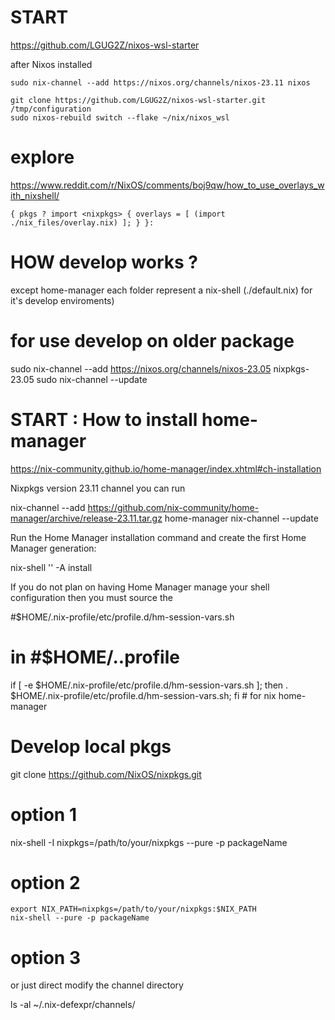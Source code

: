 START
======
https://github.com/LGUG2Z/nixos-wsl-starter


after Nixos installed
```
sudo nix-channel --add https://nixos.org/channels/nixos-23.11 nixos

git clone https://github.com/LGUG2Z/nixos-wsl-starter.git /tmp/configuration
sudo nixos-rebuild switch --flake ~/nix/nixos_wsl

```

explore
=======
https://www.reddit.com/r/NixOS/comments/boj9qw/how_to_use_overlays_with_nixshell/

```
{ pkgs ? import <nixpkgs> { overlays = [ (import ./nix_files/overlay.nix) ]; } }:
```


HOW develop works ?
===================

except home-manager
each folder represent a nix-shell (./default.nix) for it's develop enviroments)

# for use develop on older package
sudo nix-channel --add https://nixos.org/channels/nixos-23.05 nixpkgs-23.05
sudo nix-channel --update

START : How to install home-manager
==============================

https://nix-community.github.io/home-manager/index.xhtml#ch-installation

Nixpkgs version 23.11 channel you can run

nix-channel --add https://github.com/nix-community/home-manager/archive/release-23.11.tar.gz home-manager
nix-channel --update

Run the Home Manager installation command and create the first Home Manager generation:

nix-shell '<home-manager>' -A install

If you do not plan on having Home Manager manage your shell configuration then you must source the

#$HOME/.nix-profile/etc/profile.d/hm-session-vars.sh
# in #$HOME/..profile

if [ -e $HOME/.nix-profile/etc/profile.d/hm-session-vars.sh ]; then . $HOME/.nix-profile/etc/profile.d/hm-session-vars.sh; fi # for nix home-manager

Develop local pkgs 
====================

git clone https://github.com/NixOS/nixpkgs.git

# option 1
nix-shell -I nixpkgs=/path/to/your/nixpkgs --pure -p packageName

# option 2

```
export NIX_PATH=nixpkgs=/path/to/your/nixpkgs:$NIX_PATH
nix-shell --pure -p packageName
```

# option 3

or just direct modify the channel directory

ls -al ~/.nix-defexpr/channels/


